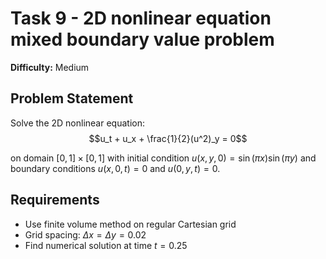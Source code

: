 # Task 9 - 2D nonlinear equation mixed boundary value problem

**Difficulty:** Medium

## Problem Statement

Solve the 2D nonlinear equation:
$$u_t + u_x + \frac{1}{2}(u^2)_y = 0$$

on domain $[0,1] \times [0,1]$ with initial condition $u(x,y,0) = \sin(\pi x) \sin(\pi y)$ and boundary conditions $u(x,0,t) = 0$ and $u(0,y,t) = 0$.

## Requirements

- Use finite volume method on regular Cartesian grid
- Grid spacing: $\Delta x = \Delta y = 0.02$
- Find numerical solution at time $t = 0.25$

